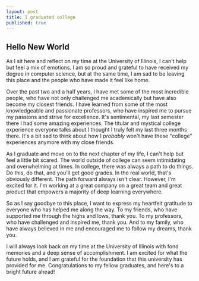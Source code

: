 ```yaml
---
layout: post
title: I graduated college
published: true
---
```


## Hello New World

As I sit here and reflect on my time at the University of Illinois, I can't help but feel a mix of emotions. I am so proud and grateful to have received my degree in computer science, but at the same time, I am sad to be leaving this place and the people who have made it feel like home.

Over the past two and a half years, I have met some of the most incredible people, who have not only challenged me academically but have also become my closest friends. I have learned from some of the most knowledgeable and passionate professors, who have inspired me to pursue my passions and strive for excellence. It's sentimental, my last semester there I had some amazing experiences. The titular and mystical college experience everyone talks about I thought I truly felt my last three months there. It's a bit sad to think about how I *probably* won't have these "college" experiences anymore with my close friends.

As I graduate and move on to the next chapter of my life, I can't help but feel a little bit scared. The world outside of college can seem intimidating and overwhelming at times. In college, there was always a path to do things. Do this, do that, and you'll get good grades. In the real world, that's obviously different. The path forward always isn't clear. However, I'm excited for it. I'm working at a great company on a great team and great product that empowers a majority of deep learning everywhere.

So as I say goodbye to this place, I want to express my heartfelt gratitude to everyone who has helped me along the way. To my friends, who have supported me through the highs and lows, thank you. To my professors, who have challenged and inspired me, thank you. And to my family, who have always believed in me and encouraged me to follow my dreams, thank you.

I will always look back on my time at the University of Illinois with fond memories and a deep sense of accomplishment. I am excited for what the future holds, and I am grateful for the foundation that this university has provided for me. Congratulations to my fellow graduates, and here's to a bright future ahead!
